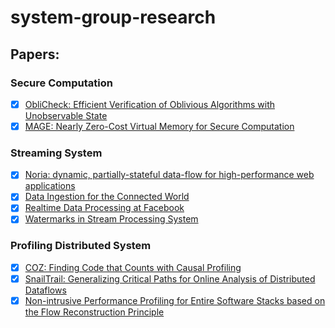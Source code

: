 # system-group-research

## Papers:

### Secure Computation
- [x] [ObliCheck: Efficient Verification of Oblivious Algorithms with Unobservable State](/papers/ObliCheck.md)
- [x] [MAGE: Nearly Zero-Cost Virtual Memory for Secure Computation](/papers/MAGE.md)

### Streaming System
- [x] [Noria: dynamic, partially-stateful data-flow for high-performance web applications](/papers/Noria.md)
- [x] [Data Ingestion for the Connected World](/papers/data-ingestion-for-the-connected-world.md)
- [x] [Realtime Data Processing at Facebook](/papers/Realtime-Data-Processing-at-Facebook.md)
- [x] [Watermarks in Stream Processing System](/papers/watermarks-in-stream-processing-system.md)

### Profiling Distributed System
- [x] [COZ: Finding Code that Counts with Causal Profiling](/papers/COZ.md)
- [x] [SnailTrail: Generalizing Critical Paths for Online Analysis of Distributed Dataflows](/papers/SnailTrail.md)
- [x] [Non-intrusive Performance Profiling for Entire Software Stacks based on the Flow Reconstruction Principle](/papers/non-intrusive-performance-profiling.md)
